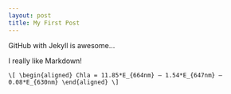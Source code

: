 ```yaml
---
layout: post
title: My First Post
---
```


GitHub with Jekyll is awesome... 

I really like Markdown!


`\[
\begin{aligned}
Chla = 11.85*E_{664nm} – 1.54*E_{647nm} – 0.08*E_{630nm}
\end{aligned}
\]`

